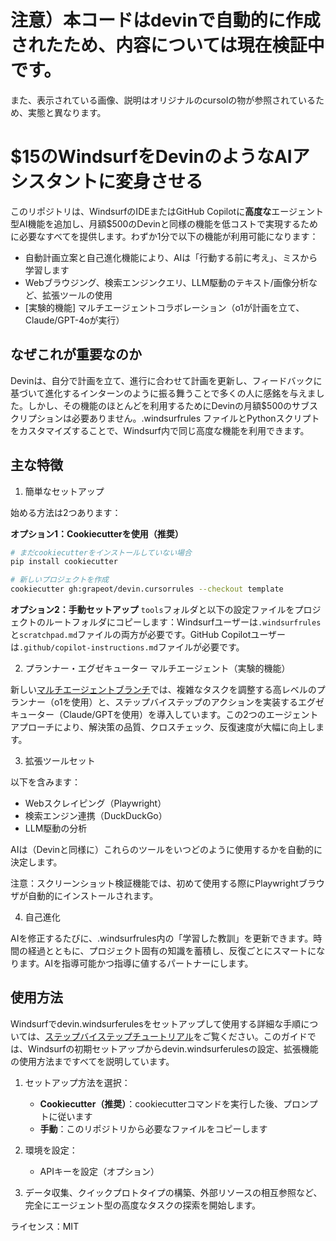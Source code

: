 # 注意）本コードはdevinで自動的に作成されたため、内容については現在検証中です。
また、表示されている画像、説明はオリジナルのcursolの物が参照されているため、実態と異なります。


# $15のWindsurfをDevinのようなAIアシスタントに変身させる

このリポジトリは、WindsurfのIDEまたはGitHub Copilotに**高度な**エージェント型AI機能を追加し、月額$500のDevinと同様の機能を低コストで実現するために必要なすべてを提供します。わずか1分で以下の機能が利用可能になります：

* 自動計画立案と自己進化機能により、AIは「行動する前に考え」、ミスから学習します
* Webブラウジング、検索エンジンクエリ、LLM駆動のテキスト/画像分析など、拡張ツールの使用
* [実験的機能] マルチエージェントコラボレーション（o1が計画を立て、Claude/GPT-4oが実行）

## なぜこれが重要なのか

Devinは、自分で計画を立て、進行に合わせて計画を更新し、フィードバックに基づいて進化するインターンのように振る舞うことで多くの人に感銘を与えました。しかし、その機能のほとんどを利用するためにDevinの月額$500のサブスクリプションは必要ありません。.windsurfrules ファイルとPythonスクリプトをカスタマイズすることで、Windsurf内で同じ高度な機能を利用できます。

## 主な特徴

1.	簡単なセットアップ
   
   始める方法は2つあります：

   **オプション1：Cookiecutterを使用（推奨）**
   ```bash
   # まだcookiecutterをインストールしていない場合
   pip install cookiecutter

   # 新しいプロジェクトを作成
   cookiecutter gh:grapeot/devin.cursorrules --checkout template
   ```

   **オプション2：手動セットアップ**
   `tools`フォルダと以下の設定ファイルをプロジェクトのルートフォルダにコピーします：Windsurfユーザーは`.windsurfrules`と`scratchpad.md`ファイルの両方が必要です。GitHub Copilotユーザーは`.github/copilot-instructions.md`ファイルが必要です。

2.	プランナー・エグゼキューター マルチエージェント（実験的機能）

   新しい[マルチエージェントブランチ](https://github.com/grapeot/devin.cursorrules/tree/multi-agent)では、複雑なタスクを調整する高レベルのプランナー（o1を使用）と、ステップバイステップのアクションを実装するエグゼキューター（Claude/GPTを使用）を導入しています。この2つのエージェントアプローチにより、解決策の品質、クロスチェック、反復速度が大幅に向上します。

3.	拡張ツールセット

   以下を含みます：
   
   * Webスクレイピング（Playwright）
   * 検索エンジン連携（DuckDuckGo）
   * LLM駆動の分析

   AIは（Devinと同様に）これらのツールをいつどのように使用するかを自動的に決定します。

   注意：スクリーンショット検証機能では、初めて使用する際にPlaywrightブラウザが自動的にインストールされます。

4.	自己進化

   AIを修正するたびに、.windsurfrules内の「学習した教訓」を更新できます。時間の経過とともに、プロジェクト固有の知識を蓄積し、反復ごとにスマートになります。AIを指導可能かつ指導に値するパートナーにします。
	
## 使用方法

Windsurfでdevin.windsurferulesをセットアップして使用する詳細な手順については、[ステップバイステップチュートリアル](step_by_step_tutorial.md)をご覧ください。このガイドでは、Windsurfの初期セットアップからdevin.windsurferulesの設定、拡張機能の使用方法まですべてを説明しています。

1. セットアップ方法を選択：
   - **Cookiecutter（推奨）**：cookiecutterコマンドを実行した後、プロンプトに従います
   - **手動**：このリポジトリから必要なファイルをコピーします

2. 環境を設定：
   - APIキーを設定（オプション）

3. データ収集、クイックプロトタイプの構築、外部リソースの相互参照など、完全にエージェント型の高度なタスクの探索を開始します。


ライセンス：MIT
